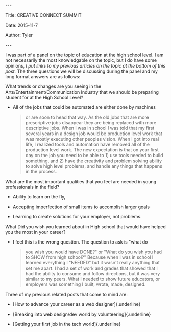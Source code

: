 \-\--

Title: CREATIVE CONNECT SUMMIT

Date: 2015-11-7

Author: Tyler

\-\--

I was part of a panel on the topic of education at the high school
level. I am not necessarily the most knowledgable on the topic, but I do
have some opinions, *I put links to my previous articles on the topic at
the bottom of this post.* The three questions we will be discussing
during the panel and my long format answers are as follows:

What trends or changes are you seeing in the
Arts/Entertainment/Communication Industry that we should be preparing
student for at the High School Level?

-   All of the jobs that could be automated are either done by machines
    > or are soon to head that way. As the old jobs that are more
    > prescriptive jobs disappear they are being replaced with more
    > descriptive jobs. When I was in school I was told that my first
    > several years in a design job would be production level work that
    > was mostly executing other peoples vision. When I got into real
    > life, I realized tools and automation have removed all of the
    > production level work. The new expectation is that on your first
    > day on the job you need to be able to 1) use tools needed to build
    > something, and 2) have the creativity and problem solving ability
    > to solve high level problems, and handle any things that happens
    > in the process.

What are the most important qualities that you feel are needed in young
professionals in the field?

-   Ability to learn on the fly,

-   Accepting imperfection of small items to accomplish larger goals

-   Learning to create solutions for your employer, not problems.

What Did you wish you learned about in High school that would have
helped you the most in your career?

-   I feel this is the wrong question. The question to ask is \"what do
    > you wish you would have DONE?\" or \"What do you wish you had to
    > SHOW from high school?\" Because when I was in school I learned
    > everything I \"NEEDED\" but it wasn\'t really anything that set me
    > apart. I had a set of work and grades that showed that I had the
    > ability to consume and follow directions, but it was very similar
    > to my peers. What I needed to show future educators, or employers
    > was something I built, wrote, made, designed.

Three of my previous related posts that come to mind are:

-   [How to advance your career as a web designer]{.underline}

-   [Breaking into web design/dev world by volunteering]{.underline}

-   [Getting your first job in the tech world]{.underline}
